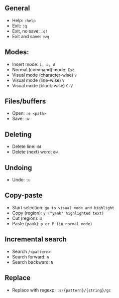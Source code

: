 ## General
- Help:             `:help`
- Exit:             `:q`
- Exit, no save:    `:q!`
- Exit and save:    `:wq`

## Modes:
- Insert mode:                 `i, a, A`
- Normal (command) mode:       `Esc`
- Visual mode (character-wise) `v`
- Visual mode (line-wise)      `V`
- Visual mode (block-wise)     `C-V`

## Files/buffers
- Open:              `:e <path>`
- Save:              `:w`

## Deleting
- Delete line:            `dd`
- Delete (next) word:         `dw`

## Undoing
- Undo:               `:u`

## Copy-paste
- Start selection:        `go to visual mode and highlight`
- Copy (region):          `y ("yank" highlighted text)`
- Cut (region):           `d`
- Paste (yank):           `p or P (in normal mode)`

## Incremental search
- Search              `/<pattern>`
- Search forward:         `n`
- Search backward:        `N`

## Replace
- Replace with regexp:        `:s/{pattern}/{string}/gc`

